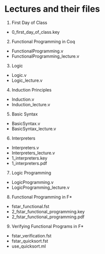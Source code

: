 # Lectures and their files
 
1. First Day of Class
  + 0_first_day_of_class.key
2. Functional Programming in Coq
  + FunctionalProgramming.v
  + FunctionalProgramming_lecture.v
3. Logic 
  + Logic.v
  + Logic_lecture.v
4. Induction Principles
  + Induction.v
  + Induction_lecture.v
5. Basic Syntax
  + BasicSyntax.v
  + BasicSyntax_lecture.v
6. Interpreters
  + Interpreters.v
  + Interpreters_lecture.v
  + 1_interpreters.key
  + 1_interpreters.pdf
7. Logic Programming
  + LogicProgramming.v
  + LogicProgramming_lecture.v
8. Functional Programming in F\*
  + fstar_functional.fst
  + 2_fstar_functional_programming.key
  + 2_fstar_functional_programming.pdf
9. Verifying Functional Programs in F\*
  + fstar_verification.fst
  + fstar_quicksort.fst
  + use_quicksort.ml
